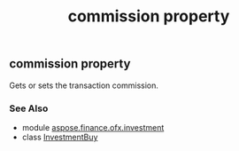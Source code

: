 ﻿---
title: commission property
second_title: Aspose.Finance for Python via .NET API References
description: 
type: docs
weight: 30
url: /python-net/aspose.finance.ofx.investment/investmentbuy/commission/
is_root: false
---

## commission property


Gets or sets the transaction commission.

### See Also
* module [aspose.finance.ofx.investment](../../)
* class [InvestmentBuy](/finance/python-net/aspose.finance.ofx.investment/investmentbuy)
